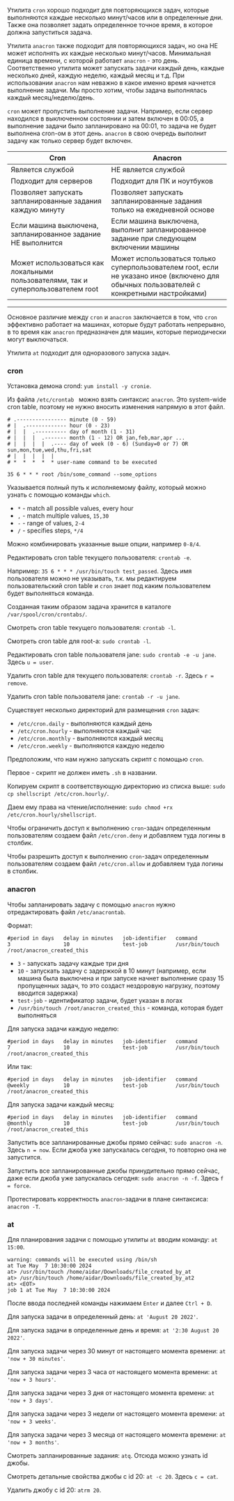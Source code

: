 Утилита `cron` хорошо подходит для повторяющихся задач, которые выполняются каждые несколько минут/часов или в определенные дни. Также она позволяет задать определенное точное время, в которое должна запуститься задача.

Утилита `anacron` также подходит для повторяющихся задач, но она НЕ может исполнять их каждые несколько минут/часов. Минимальная единица времени, с которой работает `anacron` - это день. Соответственно утилита может запускать задачи каждый день, каждые несколько дней, каждую неделю, каждый месяц и т.д. При использовании `anacron` нам неважно в какое именно время начнется выполнение задачи. Мы просто хотим, чтобы задача выполнялась каждый месяц/неделю/день.

`cron` может пропустить выполнение задачи. Например, если сервер находился в выключенном состоянии и затем включен в 00:05, а выполнение задачи было запланировано на 00:01, то задача не будет выполнена cron-ом в этот день. `anacron` в свою очередь выполнит задачу как только сервер будет включен.

| Cron | Anacron |
| ----------- | ----------- |
| Является службой | НЕ является службой |
| Подходит для серверов | Подходит для ПК и ноутбуков |
| Позволяет запускать запланированные задания каждую минуту | Позволяет запускать запланированные задания только на ежедневной основе |
| Если машина выключена, запланированное задание НЕ выполнится | Если машина выключена, выполнит запланированное задание при следующем включении машины |
| Может использоваться как локальными пользователями, так и суперпользователем root | Может использоваться только суперпользователем root, если не указано иное (включено для обычных пользователей с конкретными настройками) |

---

Основное различие между `cron` и `anacron` заключается в том, что `cron` эффективно работает на машинах, которые будут работать непрерывно, в то время как `anacron` предназначен для машин, которые периодически могут выключаться.

Утилита `at` подходит для одноразового запуска задач.

### cron

Установка демона crond: `yum install -y cronie`.

Из файла `/etc/crontab ` можно взять синтаксис `anacron`. Это system-wide cron table, поэтому не нужно вносить изменения напрямую в этот файл.

```
# .---------------- minute (0 - 59)
# |  .------------- hour (0 - 23)
# |  |  .---------- day of month (1 - 31)
# |  |  |  .------- month (1 - 12) OR jan,feb,mar,apr ...
# |  |  |  |  .---- day of week (0 - 6) (Sunday=0 or 7) OR sun,mon,tue,wed,thu,fri,sat
# |  |  |  |  |
# *  *  *  *  * user-name command to be executed

35 6 * * * root /bin/some_command --some_options
```

Указывается полный путь к исполняемому файлу, который можно узнать с помощью команды `which`.

- `*` - match all possible values, every hour
- `,` - match multiple values, `15,30`
- `-` - range of values, `2-4`
- `/` - specifies steps, `*/4`

Можно комбинировать указанные выше опции, например `0-8/4`.

Редактировать cron table текущего пользователя: `crontab -e`.

Например: `35 6 * * * /usr/bin/touch test_passed`. Здесь имя пользователя можно не указывать, т.к. мы редактируем пользовательский cron table и `cron` знает под каким пользователем будет выполняться команда.

Созданная таким образом задача хранится в каталоге `/var/spool/cron/crontabs/`.

Смотреть cron table текущего пользователя: `crontab -l`.

Смотреть cron table для root-a: `sudo crontab -l`.

Редактировать cron table пользователя jane: `sudo crontab -e -u jane`. Здесь `u = user`.

Удалить cron table для текущего пользователя: `crontab -r`. Здесь `r = remove`.

Удалить cron table пользователя jane: `crontab -r -u jane`.

Существует несколько директорий для размещения `cron` задач:

- `/etc/cron.daily` - выполняются каждый день
- `/etc/cron.hourly` - выполняются каждый час
- `/etc/cron.monthly` - выполняются каждый месяц
- `/etc/cron.weekly` - выполняются каждую неделю

Предположим, что нам нужно запускать скрипт с помощью `cron`.

Первое - скрипт не должен иметь `.sh` в названии.

Копируем скрипт в соответствующую директорию из списка выше: `sudo cp shellscript /etc/cron.hourly/`.

Даем ему права на чтение/исполнение: `sudo chmod +rx /etc/cron.hourly/shellscript`.

Чтобы ограничить доступ к выполнению `cron`-задач определенным пользователям создаем файл `/etc/cron.deny` и добавляем туда логины в столбик.

Чтобы разрешить доступ к выполнению `cron`-задач определенным пользователям создаем файл `/etc/cron.allow` и добавляем туда логины в столбик.

### anacron

Чтобы запланировать задачу с помощью `anacron` нужно отредактировать файл `/etc/anacrontab`.

Формат:

```
#period in days   delay in minutes   job-identifier   command
3                 10                 test-job         /usr/bin/touch /root/anacron_created_this
```

- `3` - запускать задачу каждые три дня
- `10` - запускать задачу с задержкой в 10 минут (например, если машина была выключена и при запуске начнет выполнение сразу 15 пропущенных задач, то это создаст нездоровую нагрузку, поэтому вводится задержка)
- `test-job` - идентификатор задачи, будет указан в логах
- `/usr/bin/touch /root/anacron_created_this` - команда, которая будет выполняться

Для запуска задачи каждую неделю:

```
#period in days   delay in minutes   job-identifier   command
7                 10                 test-job         /usr/bin/touch /root/anacron_created_this
```

Или так:

```
#period in days   delay in minutes   job-identifier   command
@weekly           10                 test-job         /usr/bin/touch /root/anacron_created_this
```

Для запуска задачи каждый месяц:

```
#period in days   delay in minutes   job-identifier   command
@monthly          10                 test-job         /usr/bin/touch /root/anacron_created_this
```

Запустить все запланированные джобы прямо сейчас: `sudo anacron -n`. Здесь `n = now`. Если джоба уже запускалась сегодня, то повторно она не запустится.

Запустить все запланированные джобы принудительно прямо сейчас, даже если джоба уже запускалась сегодня: `sudo anacron -n -f`. Здесь `f = force`.

Протестировать корректность `anacron`-задачи в плане синтаксиса: `anacron -T`.

### at

Для планирования задачи с помощью утилиты `at` вводим команду: `at 15:00`.

```
warning: commands will be executed using /bin/sh
at Tue May  7 10:30:00 2024
at> /usr/bin/touch /home/aidar/Downloads/file_created_by_at
at> /usr/bin/touch /home/aidar/Downloads/file_created_by_at2
at> <EOT>
job 1 at Tue May  7 10:30:00 2024
```

После ввода последней команды нажимаем `Enter` и далее `Ctrl + D`.

Для запуска задачи в определенный день: `at 'August 20 2022'`.

Для запуска задачи в определенные день и время: `at '2:30 August 20 2022'`.

Для запуска задачи через 30 минут от настоящего момента времени: `at 'now + 30 minutes'`.

Для запуска задачи через 3 часа от настоящего момента времени: `at 'now + 3 hours'`.

Для запуска задачи через 3 дня от настоящего момента времени: `at 'now + 3 days'`.

Для запуска задачи через 3 недели от настоящего момента времени: `at 'now + 3 weeks'`.

Для запуска задачи через 3 месяца от настоящего момента времени: `at 'now + 3 months'`.

Смотреть запланированные задания: `atq`. Отсюда можно узнать id джобы.

Смотреть детальные свойства джобы c id 20: `at -c 20`. Здесь `c = cat`.

Удалить джобу с id 20: `atrm 20`.
